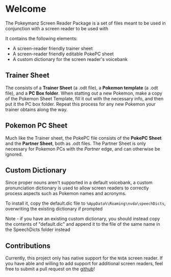 # Welcome
The Pokeymanz Screen Reader Package is a set of files meant to be used in conjunction with a screen reader to be used with 

It contains the following elements:
* A screen-reader friendly trainer sheet
* A screen-reader friendly editable PokePC sheet
* A custom dictionary for the screen reader's voicebank

## Trainer Sheet 
The consists of a **Trainer Sheet** (a .odt file), a **Pokemon template** (a .odt file), and a **PC Box folder**. When statting out a new Pokemon, make a copy of the Pokemon Sheet Template, fill it out with the necessary info, and then put it the PC box folder. Repeat this process for any new Pokemon your trainer obtains along the way.

## Pokemon PC Sheet
Much like the Trainer sheet, the PokePC file consists of the **PokePC Sheet** and the **Partner Sheet**, both as .odt files. The Partner Sheet is only necessary for Pokemon PCs with the *Partner* edge, and can otherwise be ignored.

## Custom Dictionary
Since proper nouns aren't supported in a default voicebank, a custom pronunciation dictionary is used to allow screen readers to correctly process aspects such as Pokemon names and acronyms.

To install it, copy the default.dic file to `%AppData%\Roaming\nvda\speechDicts`, overwriting the existing dictionary if prompted

Note - if you have an existing custom dictionary, you should instead copy the contents of "default.dic" and append it to the file of the same name in the SpeechDicts folder instead

## Contributions
Currently, this project only has native support for the `NVDA` screen reader. If you have able and willing to add support for additional screen readers, feel free to submit a pull request on the [github](https://github.com/ftc0102/Pokeymanz-screen-reader-package/pulls)!
